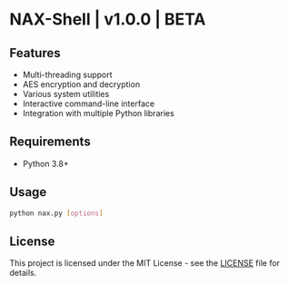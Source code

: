 # NAX-Shell | v1.0.0 | BETA

## Features
- Multi-threading support
- AES encryption and decryption
- Various system utilities
- Interactive command-line interface
- Integration with multiple Python libraries

## Requirements
- Python 3.8+

## Usage
```bash
python nax.py [options]
```

## License
This project is licensed under the MIT License - see the [LICENSE](LICENSE.md) file for details.
